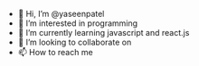 - 👋 Hi, I’m @yaseenpatel
- 👀 I’m interested in programming
- 🌱 I’m currently learning javascript and react.js
- 💞️ I’m looking to collaborate on 
- 📫 How to reach me 

<!---
yaseenpatel/yaseenpatel is a ✨ special ✨ repository because its `README.md` (this file) appears on your GitHub profile.
You can click the Preview link to take a look at your changes.
--->
